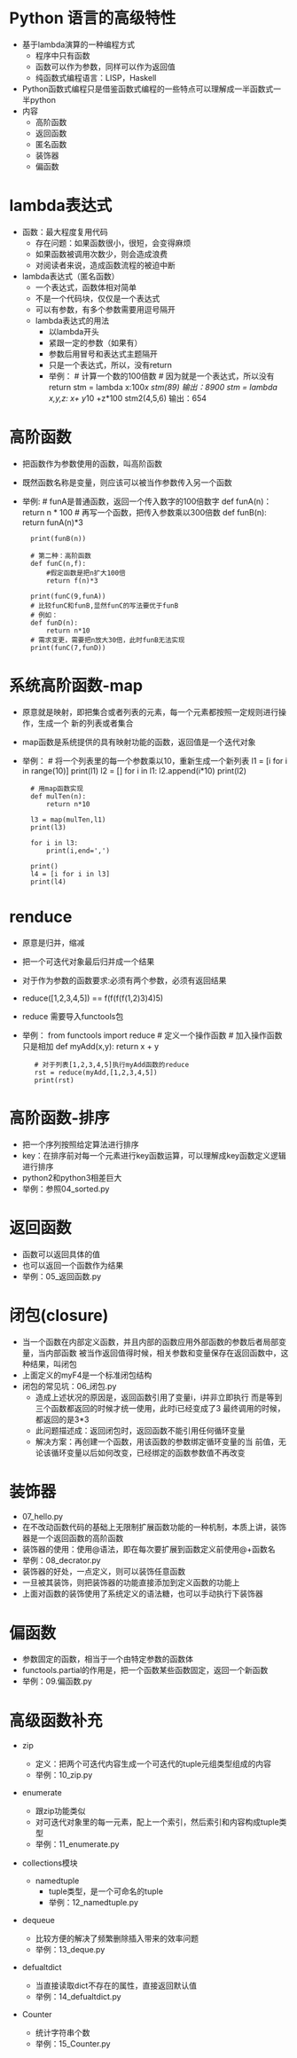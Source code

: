 # Python 语言的高级特性
- 基于lambda演算的一种编程方式
    - 程序中只有函数
    - 函数可以作为参数，同样可以作为返回值
    - 纯函数式编程语言：LISP，Haskell
- Python函数式编程只是借鉴函数式编程的一些特点可以理解成一半函数式一半python
- 内容
    - 高阶函数
    - 返回函数
    - 匿名函数
    - 装饰器
    - 偏函数
# lambda表达式
- 函数：最大程度复用代码
    - 存在问题：如果函数很小，很短，会变得麻烦
    - 如果函数被调用次数少，则会造成浪费
    - 对阅读者来说，造成函数流程的被迫中断
- lambda表达式（匿名函数）
    - 一个表达式，函数体相对简单
    - 不是一个代码块，仅仅是一个表达式
    - 可以有参数，有多个参数需要用逗号隔开
    - lambda表达式的用法
        - 以lambda开头
        - 紧跟一定的参数（如果有）
        - 参数后用冒号和表达式主题隔开
        - 只是一个表达式，所以，没有return
        - 举例：
                # 计算一个数的100倍数
                # 因为就是一个表达式，所以没有return
                stm = lambda x:100*x
                stm(89)
                输出：8900
                stm = lambda x,y,z: x+ y*10 +z*100
                stm2(4,5,6)
                输出：654
                
# 高阶函数
- 把函数作为参数使用的函数，叫高阶函数
- 既然函数名称是变量，则应该可以被当作参数传入另一个函数
- 举例:
        # funA是普通函数，返回一个传入数字的100倍数字
        def funA(n)：
            return n * 100
        # 再写一个函数，把传入参数乘以300倍数
        def funB(n):
            return funA(n)*3
           
        print(funB(n))
        
        # 第二种：高阶函数
        def funC(n,f):
            #假定函数是把n扩大100倍
            return f(n)*3
            
        print(funC(9,funA))
        # 比较funC和funB,显然funC的写法要优于funB
        # 例如：
        def funD(n):
            return n*10
        # 需求变更，需要把n放大30倍，此时funB无法实现
        print(funC(7,funD))
        
# 系统高阶函数-map
- 原意就是映射，即把集合或者列表的元素，每一个元素都按照一定规则进行操作，生成一个
   新的列表或者集合
- map函数是系统提供的具有映射功能的函数，返回值是一个迭代对象
- 举例：
        # 将一个列表里的每一个参数乘以10，重新生成一个新列表
        l1 = [i for i in range(10)]
        print(l1)
        l2 = []
        for i in l1:
            l2.append(i*10)
        print(l2)

        # 用map函数实现
        def mulTen(n):
            return n*10

        l3 = map(mulTen,l1)
        print(l3)

        for i in l3:
            print(i,end=',')

        print()
        l4 = [i for i in l3]
        print(l4)
        
# renduce
- 原意是归并，缩减
- 把一个可迭代对象最后归并成一个结果
- 对于作为参数的函数要求:必须有两个参数，必须有返回结果
- reduce([1,2,3,4,5]) == f(f(f(f(1,2)3)4)5)
- reduce 需要导入functools包
- 举例：
         from functools import reduce
         # 定义一个操作函数
         # 加入操作函数只是相加
         def myAdd(x,y):
             return x + y

         # 对于列表[1,2,3,4,5]执行myAdd函数的reduce
         rst = reduce(myAdd,[1,2,3,4,5])
         print(rst)
 
# 高阶函数-排序
- 把一个序列按照给定算法进行排序
- key：在排序前对每一个元素进行key函数运算，可以理解成key函数定义逻辑进行排序
- python2和python3相差巨大
- 举例：参照04_sorted.py

# 返回函数
- 函数可以返回具体的值
- 也可以返回一个函数作为结果
- 举例：05_返回函数.py

# 闭包(closure)
- 当一个函数在内部定义函数，并且内部的函数应用外部函数的参数后者局部变量，当内部函数
  被当作返回值得时候，相关参数和变量保存在返回函数中，这种结果，叫闭包
- 上面定义的myF4是一个标准闭包结构
- 闭包的常见坑：06_闭包.py
    - 造成上述状况的原因是，返回函数引用了变量i，i并非立即执行
      而是等到三个函数都返回的时候才统一使用，此时i已经变成了3
      最终调用的时候，都返回的是3*3
    - 此问题描述成：返回闭包时，返回函数不能引用任何循环变量
    - 解决方案：再创建一个函数，用该函数的参数绑定循环变量的当
      前值，无论该循环变量以后如何改变，已经绑定的函数参数值不再改变

# 装饰器
- 07_hello.py
- 在不改动函数代码的基础上无限制扩展函数功能的一种机制，本质上讲，装饰器是一个返回函数的高阶函数
- 装饰器的使用：使用@语法，即在每次要扩展到函数定义前使用@+函数名
- 举例：08_decrator.py
- 装饰器的好处，一点定义，则可以装饰任意函数
- 一旦被其装饰，则把装饰器的功能直接添加到定义函数的功能上
- 上面对函数的装饰使用了系统定义的语法糖，也可以手动执行下装饰器

# 偏函数
- 参数固定的函数，相当于一个由特定参数的函数体
- functools.partial的作用是，把一个函数某些函数固定，返回一个新函数
- 举例：09.偏函数.py

# 高级函数补充
- zip
    - 定义：把两个可迭代内容生成一个可迭代的tuple元组类型组成的内容
    - 举例：10_zip.py
    
- enumerate
    - 跟zip功能类似
    - 对可迭代对象里的每一元素，配上一个索引，然后索引和内容构成tuple类型
    - 举例：11_enumerate.py
    
- collections模块
    - namedtuple
        - tuple类型，是一个可命名的tuple
        - 举例：12_namedtuple.py

- dequeue
    - 比较方便的解决了频繁删除插入带来的效率问题
    - 举例：13_deque.py
    
- defualtdict
    - 当直接读取dict不存在的属性，直接返回默认值
    - 举例：14_defualtdict.py
    
- Counter
    - 统计字符串个数
    - 举例：15_Counter.py        
                            
             
        
                           
